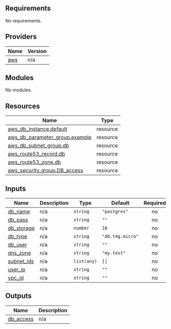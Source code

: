 <!-- BEGIN_TF_DOCS -->
## Requirements

No requirements.

## Providers

| Name | Version |
|------|---------|
| <a name="provider_aws"></a> [aws](#provider\_aws) | n/a |

## Modules

No modules.

## Resources

| Name | Type |
|------|------|
| [aws_db_instance.default](https://registry.terraform.io/providers/hashicorp/aws/latest/docs/resources/db_instance) | resource |
| [aws_db_parameter_group.example](https://registry.terraform.io/providers/hashicorp/aws/latest/docs/resources/db_parameter_group) | resource |
| [aws_db_subnet_group.db](https://registry.terraform.io/providers/hashicorp/aws/latest/docs/resources/db_subnet_group) | resource |
| [aws_route53_record.db](https://registry.terraform.io/providers/hashicorp/aws/latest/docs/resources/route53_record) | resource |
| [aws_route53_zone.db](https://registry.terraform.io/providers/hashicorp/aws/latest/docs/resources/route53_zone) | resource |
| [aws_security_group.DB_access](https://registry.terraform.io/providers/hashicorp/aws/latest/docs/resources/security_group) | resource |

## Inputs

| Name | Description | Type | Default | Required |
|------|-------------|------|---------|:--------:|
| <a name="input_db_name"></a> [db\_name](#input\_db\_name) | n/a | `string` | `"postgres"` | no |
| <a name="input_db_pass"></a> [db\_pass](#input\_db\_pass) | n/a | `string` | `""` | no |
| <a name="input_db_storage"></a> [db\_storage](#input\_db\_storage) | n/a | `number` | `10` | no |
| <a name="input_db_type"></a> [db\_type](#input\_db\_type) | n/a | `string` | `"db.t4g.micro"` | no |
| <a name="input_db_user"></a> [db\_user](#input\_db\_user) | n/a | `string` | `""` | no |
| <a name="input_dns_zone"></a> [dns\_zone](#input\_dns\_zone) | n/a | `string` | `"my.test"` | no |
| <a name="input_subnet_ids"></a> [subnet\_ids](#input\_subnet\_ids) | n/a | `list(any)` | `[]` | no |
| <a name="input_user_ip"></a> [user\_ip](#input\_user\_ip) | n/a | `string` | `""` | no |
| <a name="input_vpc_id"></a> [vpc\_id](#input\_vpc\_id) | n/a | `string` | `""` | no |

## Outputs

| Name | Description |
|------|-------------|
| <a name="output_db_access"></a> [db\_access](#output\_db\_access) | n/a |
<!-- END_TF_DOCS -->